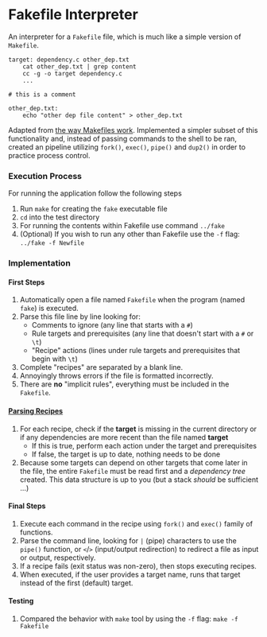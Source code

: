 # Fakefile Interpreter

An interpreter for a `Fakefile` file, which is much like a simple version of `Makefile`.

```make
target: dependency.c other_dep.txt
    cat other_dep.txt | grep content
    cc -g -o target dependency.c
    ...

# this is a comment

other_dep.txt:
    echo "other dep file content" > other_dep.txt
```

Adapted from [the way Makefiles work](https://www.gnu.org/software/make/manual/html_node/index.html). Implemented a simpler subset of this functionality and, instead of passing commands to the shell to be ran, created an pipeline utilizing `fork()`, `exec()`, `pipe()` and `dup2()` in order to practice process control.

### Execution Process

For running the application follow the following steps

1. Run `make` for creating the `fake` executable file
1. `cd` into the test directory
1. For running the contents within Fakefile use command `../fake`
1. (Optional) If you wish to run any other than Fakefile use the `-f` flag: `../fake -f Newfile`


### Implementation

#### First Steps

1. Automatically open a file named `Fakefile` when the program (named `fake`) is executed.
1. Parse this file line by line looking for:
    * Comments to ignore (any line that starts with a `#`)
    * Rule targets and prerequisites (any line that doesn't start with a `#` or `\t`)
    * "Recipe" actions (lines under rule targets and prerequisites that begin with `\t`)
1. Complete "recipes" are separated by a blank line.
1. Annoyingly throws errors if the file is formatted incorrectly.
1. There are **no** "implicit rules", everything must be included in the `Fakefile`.

#### [Parsing Recipes](https://www.gnu.org/software/make/manual/html_node/Rule-Example.html#Rule-Example)

1. For each recipe, check if the **target** is missing in the current directory or if any dependencies are more recent than the file named **target**
    * If this is true, perform each action under the target and prerequisites
    * If false, the target is up to date, nothing needs to be done
1. Because some targets can depend on other targets that come later in the file, the entire `Fakefile` must be read first and a _dependency tree_ created. This data structure is up to you (but a stack _should_ be sufficient ...)

#### Final Steps

1. Execute each command in the recipe using `fork()` and `exec()` family of functions.
1. Parse the command line, looking for `|` (pipe) characters to use the `pipe()` function, or `<`/`>` (input/output redirection) to redirect a file as input or output, respectively.
1. If a recipe fails (exit status was non-zero), then stops executing recipes. 
1. When executed, if the user provides a target name, runs that target instead of the first (default) target.

#### Testing

1. Compared the behavior with `make` tool by using the `-f` flag: `make -f Fakefile`





